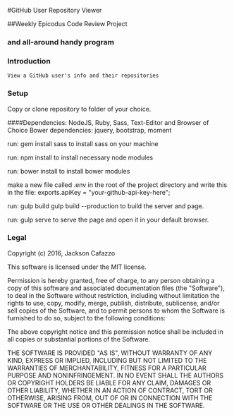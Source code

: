 #GitHub User Repository Viewer

##Weekly Epicodus Code Review Project
### and all-around handy program

### Introduction
    View a GitHub user's info and their repositories

### Setup
Copy or clone repository to folder of your choice.

####Dependencies:
NodeJS, Ruby, Sass, Text-Editor and Browser of Choice
Bower dependencies: jquery, bootstrap, moment

run:
  gem install sass
to install sass on your machine

run:
   npm install
to install necessary node modules

run:
  bower install
to install bower modules

make a new file called .env in the root of the project directory and write this in the file:
  exports.apiKey = "your-github-api-key-here";

run:
  gulp build
  gulp build --production
to build the server and page.

run:
  gulp serve
to serve the page and open it in your default browser.

### Legal

Copyright (c) 2016, Jackson Cafazzo

This software is licensed under the MIT license.

Permission is hereby granted, free of charge, to any person obtaining a copy of this software and associated documentation files (the "Software"), to deal in the Software without restriction, including without limitation the rights to use, copy, modify, merge, publish, distribute, sublicense, and/or sell copies of the Software, and to permit persons to whom the Software is furnished to do so, subject to the following conditions:

The above copyright notice and this permission notice shall be included in all copies or substantial portions of the Software.

THE SOFTWARE IS PROVIDED "AS IS", WITHOUT WARRANTY OF ANY KIND, EXPRESS OR IMPLIED, INCLUDING BUT NOT LIMITED TO THE WARRANTIES OF MERCHANTABILITY, FITNESS FOR A PARTICULAR PURPOSE AND NONINFRINGEMENT. IN NO EVENT SHALL THE AUTHORS OR COPYRIGHT HOLDERS BE LIABLE FOR ANY CLAIM, DAMAGES OR OTHER LIABILITY, WHETHER IN AN ACTION OF CONTRACT, TORT OR OTHERWISE, ARISING FROM, OUT OF OR IN CONNECTION WITH THE SOFTWARE OR THE USE OR OTHER DEALINGS IN THE SOFTWARE.
